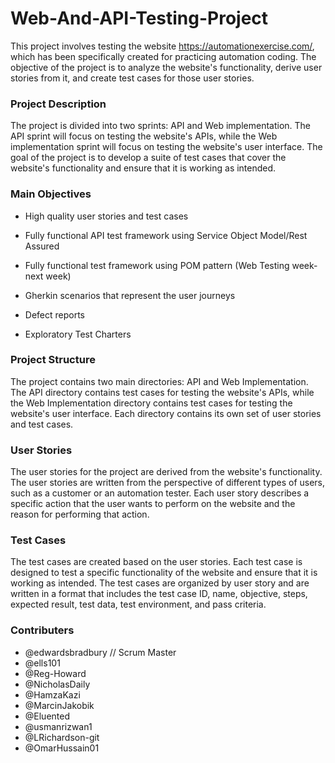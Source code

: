 # Web-And-API-Testing-Project

This project involves testing the website https://automationexercise.com/, which has been specifically created for practicing automation coding. The objective of the project is to analyze the website's functionality, derive user stories from it, and create test cases for those user stories.


### Project Description

The project is divided into two sprints: API and Web implementation. The API sprint will focus on testing the website's APIs, while the Web implementation sprint will focus on testing the website's user interface. The goal of the project is to develop a suite of test cases that cover the website's functionality and ensure that it is working as intended.

### Main Objectives
- High quality user stories and test cases

- Fully functional API test framework using Service Object Model/Rest Assured

- Fully functional test framework using POM pattern (Web Testing week-next week)

- Gherkin scenarios that represent the user journeys

- Defect reports

- Exploratory Test Charters

### Project Structure
The project contains two main directories: API and Web Implementation. The API directory contains test cases for testing the website's APIs, while the Web Implementation directory contains test cases for testing the website's user interface. Each directory contains its own set of user stories and test cases.

### User Stories
The user stories for the project are derived from the website's functionality. The user stories are written from the perspective of different types of users, such as a customer or an automation tester. Each user story describes a specific action that the user wants to perform on the website and the reason for performing that action.

### Test Cases
The test cases are created based on the user stories. Each test case is designed to test a specific functionality of the website and ensure that it is working as intended. The test cases are organized by user story and are written in a format that includes the test case ID, name, objective, steps, expected result, test data, test environment, and pass criteria.

### Contributers
* @edwardsbradbury // Scrum Master
* @ells101
* @Reg-Howard
* @NicholasDaily
* @HamzaKazi
* @MarcinJakobik
* @Eluented
* @usmanrizwan1
* @LRichardson-git
* @OmarHussain01
